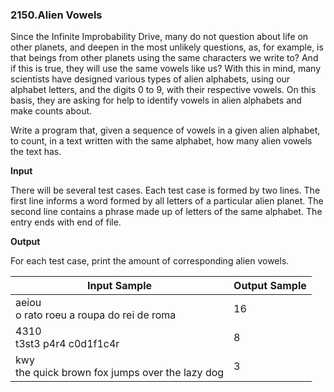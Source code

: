 ### 2150.Alien Vowels

Since the Infinite Improbability Drive, many do not question about life on other planets, and deepen in the most unlikely questions, as, for example, is that beings from other planets using the same characters we write to? And if this is true, they will use the same vowels like us? With this in mind, many scientists have designed various types of alien alphabets, using our alphabet letters, and the digits 0 to 9, with their respective vowels. On this basis, they are asking for help to identify vowels in alien alphabets and make counts about.

Write a program that, given a sequence of vowels in a given alien alphabet, to count, in a text written with the same alphabet, how many alien vowels the text has.

**Input**

There will be several test cases. Each test case is formed by two lines. The first line informs a word formed by all letters of a particular alien planet. The second line contains a phrase made ​​up of letters of the same alphabet. The entry ends with end of file.

**Output**

For each test case, print the amount of corresponding alien vowels.

| Input Sample | Output Sample |
| ------------ | ------------- |
| aeiou<br>o rato roeu a roupa do rei de roma | 16 |
| 4310<br>t3st3 p4r4 c0d1f1c4r | 8 |
| kwy<br>the quick brown fox jumps over the lazy dog | 3 |
